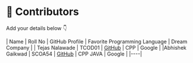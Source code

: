 # 👥 Contributors

Add your details below 👇

| Name | Roll No | GitHub Profile | Favorite Programming Language | Dream Company |
| Tejas Nalawade | TCOD01 | [GitHub](https://github.com/Tejas-Santosh-Nalawade) | CPP | Google |
|Abhishek Gaikwad | SCOA54 | [GitHub](https://github.com/abhi-7755/first-contribution.git) | CPP JAVA | Google |
|----|